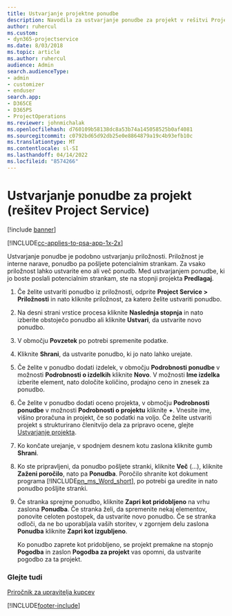 ```yaml
---
title: Ustvarjanje projektne ponudbe
description: Navodila za ustvarjanje ponudbe za projekt v rešitvi Project Service
author: ruhercul
ms.custom:
- dyn365-projectservice
ms.date: 8/03/2018
ms.topic: article
ms.author: ruhercul
audience: Admin
search.audienceType:
- admin
- customizer
- enduser
search.app:
- D365CE
- D365PS
- ProjectOperations
ms.reviewer: johnmichalak
ms.openlocfilehash: d760109b58138dc8a53b74a145058525b0af4081
ms.sourcegitcommit: c0792bd65d92db25e0e8864879a19c4b93efb10c
ms.translationtype: MT
ms.contentlocale: sl-SI
ms.lasthandoff: 04/14/2022
ms.locfileid: "8574266"
---
```

# <a name="create-a-project-quote-project-service"></a>Ustvarjanje ponudbe za projekt (rešitev Project Service)

[!include [banner](../includes/psa-now-project-operations.md)]

[!INCLUDE[cc-applies-to-psa-app-1x-2x](../includes/cc-applies-to-psa-app-1x-2x.md)]

Ustvarjanje ponudbe je podobno ustvarjanju priložnosti. Priložnost je interne narave, ponudbo pa pošljete potencialnim strankam. Za vsako priložnost lahko ustvarite eno ali več ponudb. Med ustvarjanjem ponudbe, ki jo boste poslali potencialnim strankam, ste na stopnji projekta **Predlagaj**.  
  
1. Če želite ustvariti ponudbo iz priložnosti, odprite **Project Service > Priložnosti** in nato kliknite priložnost, za katero želite ustvariti ponudbo.  
  
2. Na desni strani vrstice procesa kliknite **Naslednja stopnja** in nato izberite obstoječo ponudbo ali kliknite **Ustvari**, da ustvarite novo ponudbo.  
  
3. V območju **Povzetek** po potrebi spremenite podatke.  
  
4. Kliknite **Shrani**, da ustvarite ponudbo, ki jo nato lahko urejate.  
  
5. Če želite v ponudbo dodati izdelek, v območju **Podrobnosti ponudbe** v možnosti **Podrobnosti o izdelkih** kliknite **Novo**. V možnosti **Ime izdelka** izberite element, nato določite količino, prodajno ceno in znesek za ponudbo.  
  
6. Če želite v ponudbo dodati oceno projekta, v območju **Podrobnosti ponudbe** v možnosti **Podrobnosti o projektu** kliknite **+**. Vnesite ime, višino proračuna in projekt, če so podatki na voljo. Če želite ustvariti projekt s strukturirano členitvijo dela za pripravo ocene, glejte [Ustvarjanje projekta](../psa/create-project.md).  
  
7. Ko končate urejanje, v spodnjem desnem kotu zaslona kliknite gumb **Shrani**.  
  
8. Ko ste pripravljeni, da ponudbo pošljete stranki, kliknite **Več** (…), kliknite **Zaženi poročilo**, nato pa **Ponudba**. Poročilo shranite kot dokument programa [!INCLUDE[pn_ms_Word_short](../includes/pn-ms-word-short.md)], po potrebi ga uredite in nato ponudbo pošljite stranki.  
  
9. Če stranka sprejme ponudbo, kliknite **Zapri kot pridobljeno** na vrhu zaslona **Ponudba**. Če stranka želi, da spremenite nekaj elementov, ponovite celoten postopek, da ustvarite novo ponudbo. Če se stranka odloči, da ne bo uporabljala vaših storitev, v zgornjem delu zaslona **Ponudba** kliknite **Zapri kot izgubljeno**.  
  
   Ko ponudbo zaprete kot pridobljeno, se projekt premakne na stopnjo **Pogodba** in zaslon **Pogodba za projekt** vas opomni, da ustvarite pogodbo za ta projekt.  
  
### <a name="see-also"></a>Glejte tudi  
 [Priročnik za upravitelja kupcev](../psa/account-manager-guide.md)


[!INCLUDE[footer-include](../includes/footer-banner.md)]
